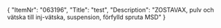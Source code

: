 {
  "ItemNr": "063196",
  "Title": "test",
  "Description": "ZOSTAVAX, pulv och vätska till inj-vätska, suspension, förfylld spruta MSD"
}
